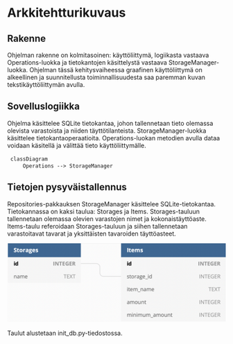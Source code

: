 # Arkkitehtturikuvaus

## Rakenne

Ohjelman rakenne on kolmitasoinen: käyttöliittymä, logiikasta vastaava Operations-luokka ja tietokantojen käsittelystä vastaava StorageManager-luokka.
Ohjelman tässä kehitysvaiheessa graafinen käyttöliittymä on alkeellinen ja suunnitellusta toiminnallisuudesta saa paremman kuvan tekstikäyttöliittymän avulla. 

## Sovelluslogiikka

Ohjelma käsittelee SQLite tietokantaa, johon tallennetaan tieto olemassa olevista varastoista ja niiden täyttötilanteista. StorageManager-luokka käsittelee tietokantaoperaatioita. Operations-luokan metodien avulla dataa voidaan käsitellä ja välittää tieto käyttöliittymälle.

```mermaid
 classDiagram
     Operations --> StorageManager
```
  
## Tietojen pysyväistallennus

Repositories-pakkauksen StorageManager käsittelee SQLite-tietokantaa. Tietokannassa on kaksi taulua: Storages ja Items. Storages-tauluun tallennetaan olemassa olevien varastojen nimet ja kokonaistäyttöaste. Items-taulu referoidaan Storages-tauluun ja siihen tallennetaan varastoitavat tavarat ja yksittäisten tavaroiden täyttöasteet. 

![dbdiagram](./kuvat/Database%20dbdiagram.png)

Taulut alustetaan init_db.py-tiedostossa.

